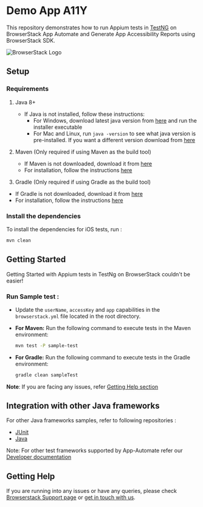 # Demo App A11Y

This repository demonstrates how to run Appium tests in [TestNG](http://testng.org) on BrowserStack App Automate and Generate App Accessibility Reports using BrowserStack SDK.

![BrowserStack Logo](https://d98b8t1nnulk5.cloudfront.net/production/images/layout/logo-header.png?1469004780)

## Setup

### Requirements

1. Java 8+

   - If Java is not installed, follow these instructions:
     - For Windows, download latest java version from [here](https://java.com/en/download/) and run the installer executable
     - For Mac and Linux, run `java -version` to see what java version is pre-installed. If you want a different version download from [here](https://java.com/en/download/)

2. Maven (Only required if using Maven as the build tool)

   - If Maven is not downloaded, download it from [here](https://maven.apache.org/download.cgi)
   - For installation, follow the instructions [here](https://maven.apache.org/install.html)

3. Gradle (Only required if using Gradle as the build tool)

- If Gradle is not downloaded, download it from [here](https://gradle.org/releases/)
- For installation, follow the instructions [here](https://gradle.org/install/)

### Install the dependencies

To install the dependencies for iOS tests, run :

```sh
mvn clean
```

## Getting Started

Getting Started with Appium tests in TestNg on BrowserStack couldn't be easier!

### **Run Sample test :**

- Update the `userName`, `accessKey` and `app` capabilities in the `browserstack.yml` file located in the root directory.

- **For Maven:** Run the following command to execute tests in the Maven environment:
  ```sh
  mvn test -P sample-test
  ```
- **For Gradle:** Run the following command to execute tests in the Gradle environment:
  ```sh
  gradle clean sampleTest
  ```

**Note**: If you are facing any issues, refer [Getting Help section](#Getting-Help)

## Integration with other Java frameworks

For other Java frameworks samples, refer to following repositories :

- [JUnit](https://github.com/browserstack/junit-appium-app-browserstack)
- [Java](https://github.com/browserstack/java-appium-app-browserstack)

Note: For other test frameworks supported by App-Automate refer our [Developer documentation](https://www.browserstack.com/docs/)

## Getting Help

If you are running into any issues or have any queries, please check [Browserstack Support page](https://www.browserstack.com/support/app-automate) or [get in touch with us](https://www.browserstack.com/contact?ref=help).

